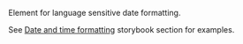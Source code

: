Element for language sensitive date formatting.

See [Date and time formatting](/storybook/formatting/date-and-time.md) storybook section for examples.
